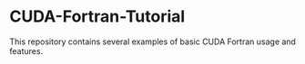 # CUDA-Fortran-Tutorial
This repository contains several examples of basic CUDA Fortran usage and features. 
